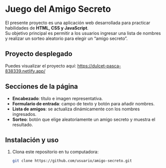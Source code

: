 # Juego del Amigo Secreto

El presente proyecto es una aplicación web desarrollada para practicar habilidades de **HTML, CSS y JavaScript**.  
Su objetivo principal es permitir a los usuarios ingresar una lista de nombres y realizar un sorteo aleatorio para elegir un “amigo secreto”.  

## Proyecto desplegado
Puedes visualizar el proyecto aquí: https://dulcet-pasca-838339.netlify.app/

## Secciones de la página
- **Encabezado**: título e imagen representativa.  
- **Formulario de entrada**: campo de texto y botón para añadir nombres.  
- **Lista de amigos**: se actualiza dinámicamente con los nombres ingresados.  
- **Sorteo**: botón que elige aleatoriamente un amigo secreto y muestra el resultado.  

## Instalación y uso
1. Clona este repositorio en tu computadora:  
   ```bash
   git clone https://github.com/usuario/amigo-secreto.git

